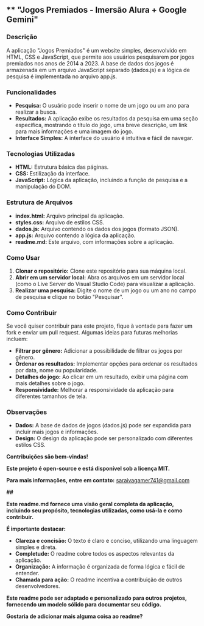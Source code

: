 ## ** "Jogos Premiados - Imersão Alura + Google Gemini"

### **Descrição**

A aplicação "Jogos Premiados" é um website simples, desenvolvido em HTML, CSS e JavaScript, que permite aos usuários pesquisarem por jogos premiados nos anos de 2014 a 2023. A base de dados dos jogos é armazenada em um arquivo JavaScript separado (dados.js) e a lógica de pesquisa é implementada no arquivo app.js.

### **Funcionalidades**

* **Pesquisa:** O usuário pode inserir o nome de um jogo ou um ano para realizar a busca.
* **Resultados:** A aplicação exibe os resultados da pesquisa em uma seção específica, mostrando o título do jogo, uma breve descrição, um link para mais informações e uma imagem do jogo.
* **Interface Simples:** A interface do usuário é intuitiva e fácil de navegar.

### **Tecnologias Utilizadas**

* **HTML:** Estrutura básica das páginas.
* **CSS:** Estilização da interface.
* **JavaScript:** Lógica da aplicação, incluindo a função de pesquisa e a manipulação do DOM.

### **Estrutura de Arquivos**

* **index.html:** Arquivo principal da aplicação.
* **styles.css:** Arquivo de estilos CSS.
* **dados.js:** Arquivo contendo os dados dos jogos (formato JSON).
* **app.js:** Arquivo contendo a lógica da aplicação.
* **readme.md:** Este arquivo, com informações sobre a aplicação.

### **Como Usar**

1. **Clonar o repositório:** Clone este repositório para sua máquina local.
2. **Abrir em um servidor local:** Abra os arquivos em um servidor local (como o Live Server do Visual Studio Code) para visualizar a aplicação.
3. **Realizar uma pesquisa:** Digite o nome de um jogo ou um ano no campo de pesquisa e clique no botão "Pesquisar".

### **Como Contribuir**

Se você quiser contribuir para este projeto, fique à vontade para fazer um fork e enviar um pull request. Algumas ideias para futuras melhorias incluem:

* **Filtrar por gênero:** Adicionar a possibilidade de filtrar os jogos por gênero.
* **Ordenar os resultados:** Implementar opções para ordenar os resultados por data, nome ou popularidade.
* **Detalhes do jogo:** Ao clicar em um resultado, exibir uma página com mais detalhes sobre o jogo.
* **Responsividade:** Melhorar a responsividade da aplicação para diferentes tamanhos de tela.

### **Observações**

* **Dados:** A base de dados de jogos (dados.js) pode ser expandida para incluir mais jogos e informações.
* **Design:** O design da aplicação pode ser personalizado com diferentes estilos CSS.

**Contribuições são bem-vindas!**

**Este projeto é open-source e está disponível sob a licença MIT.**

**Para mais informações, entre em contato:** saraivagamer741@gmail.com

**##**

**Este readme.md fornece uma visão geral completa da aplicação, incluindo seu propósito, tecnologias utilizadas, como usá-la e como contribuir.**

**É importante destacar:**

* **Clareza e concisão:** O texto é claro e conciso, utilizando uma linguagem simples e direta.
* **Completude:** O readme cobre todos os aspectos relevantes da aplicação.
* **Organização:** A informação é organizada de forma lógica e fácil de entender.
* **Chamada para ação:** O readme incentiva a contribuição de outros desenvolvedores.

**Este readme pode ser adaptado e personalizado para outros projetos, fornecendo um modelo sólido para documentar seu código.**

**Gostaria de adicionar mais alguma coisa ao readme?** 
